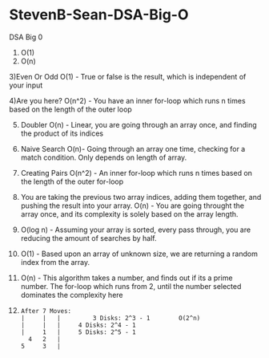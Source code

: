 # StevenB-Sean-DSA-Big-O

DSA Big 0

1) O(1)
2) O(n)

3)Even Or Odd
	O(1) - True or false is the result, which is independent of your input

4)Are you here?
	O(n^2) - You have an inner for-loop which runs n times based on the length of the outer loop

5) Doubler
	O(n) - Linear, you are going through an array once, and finding the product of its indices

6) Naive Search
	O(n)- Going through an array one time, checking for a match condition. Only depends on length of array.

7) Creating Pairs
	O(n^2) - An inner for-loop which runs n times based on the length of the outer for-loop

8) You are taking the previous two array indices, adding them together, and pushing the result into your array.
	O(n) - You are going throught the array once, and its complexity is solely based on the array length.

9) O(log n) - Assuming your array is sorted, every pass through, you are reducing the amount of searches by half.

10) O(1) - Based upon an array of unknown size, we are returning a random index from the array. 

11) O(n) - This algorithm takes a number, and finds out if its a prime number. The for-loop which runs from 2, until the number selected      dominates the complexity here

12) 	After 7 Moves:
	    |	  |	  |   	    3 Disks: 2^3 - 1     	O(2^n)
	    |	  |	  |	    4 Disks: 2^4 - 1
	    | 	  1	  |	    5 Disks: 2^5 - 1
    	  4	  2	  |
	    5	  3	  |
